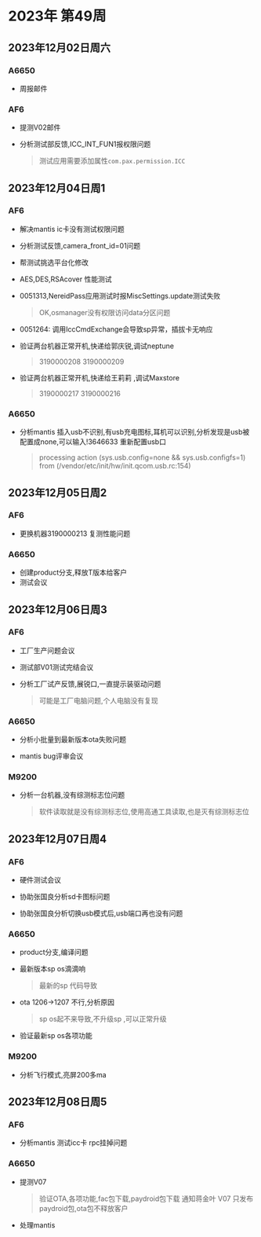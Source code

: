 # 2023年 第49周

## 2023年12月02日周六

### A6650

* 周报邮件

### AF6

* 提测V02邮件

* 分析测试部反馈,ICC_INT_FUN1报权限问题
    > 测试应用需要添加属性`com.pax.permission.ICC`

## 2023年12月04日周1

### AF6

* 解决mantis ic卡没有测试权限问题

* 分析测试反馈,camera_front_id=01问题

* 帮测试挑选平台化修改

* AES,DES,RSAcover 性能测试

* 0051313,NereidPass应用测试时报MiscSettings.update测试失败
    > OK,osmanager没有权限访问data分区问题

* 0051264: 调用IccCmdExchange会导致sp异常，插拔卡无响应

* 验证两台机器正常开机,快递给郭庆锐,调试neptune

    > 3190000208
    > 3190000209

* 验证两台机器正常开机,快递给王莉莉 ,调试Maxstore

    > 3190000217
    > 3190000216

### A6650

* 分析mantis 插入usb不识别,有usb充电图标,耳机可以识别,分析发现是usb被配置成none,可以输入!3646633 重新配置usb口
    > processing action (sys.usb.config=none && sys.usb.configfs=1) from (/vendor/etc/init/hw/init.qcom.usb.rc:154)

## 2023年12月05日周2

### AF6

* 更换机器3190000213 复测性能问题

### A6650

* 创建product分支,释放T版本给客户
* 测试会议

## 2023年12月06日周3

### AF6

* 工厂生产问题会议

* 测试部V01测试完结会议

* 分析工厂试产反馈,展锐口,一直提示装驱动问题

    > 可能是工厂电脑问题,个人电脑没有复现

### A6650

* 分析小批量到最新版本ota失败问题

* mantis bug评审会议

### M9200

* 分析一台机器,没有综测标志位问题
    > 软件读取就是没有综测标志位,使用高通工具读取,也是灭有综测标志位

## 2023年12月07日周4

### AF6

* 硬件测试会议

* 协助张国良分析sd卡图标问题

* 协助张国良分析切换usb模式后,usb端口再也没有问题

### A6650

* product分支,编译问题

* 最新版本sp os滴滴响
    > 最新的sp 代码导致

* ota 1206->1207 不行,分析原因
    > sp os起不来导致,不升级sp ,可以正常升级

* 验证最新sp os各项功能

### M9200

* 分析飞行模式,亮屏200多ma

## 2023年12月08日周5

### AF6

* 分析mantis 测试icc卡 rpc挂掉问题

### A6650

* 提测V07
    > 验证OTA,各项功能,fac包下载,paydroid包下载
    > 通知蒋金叶 V07 只发布paydroid包,ota包不释放客户

* 处理mantis 
